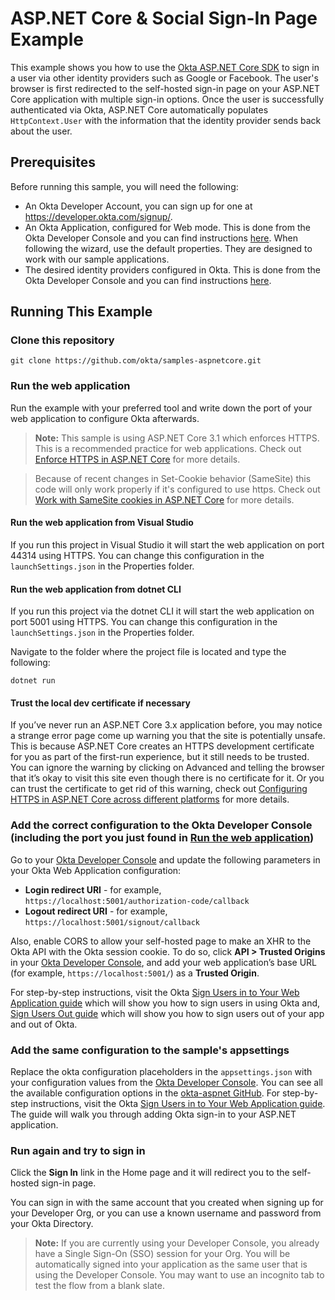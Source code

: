 # ASP.NET Core & Social Sign-In Page Example

This example shows you how to use the [Okta ASP.NET Core SDK] to sign in a user via other identity providers such as Google or Facebook. The user's browser is first redirected to the self-hosted sign-in page on your ASP.NET Core application with multiple sign-in options. Once the user is successfully authenticated via Okta, ASP.NET Core automatically populates `HttpContext.User` with the information that the identity provider sends back about the user.

## Prerequisites

Before running this sample, you will need the following:

* An Okta Developer Account, you can sign up for one at https://developer.okta.com/signup/.
* An Okta Application, configured for Web mode. This is done from the Okta Developer Console and you can find instructions [here][OIDC Web Application Setup Instructions].  When following the wizard, use the default properties.  They are designed to work with our sample applications.
* The desired identity providers configured in Okta. This is done from the Okta Developer Console and you can find instructions [here](https://developer.okta.com/docs/guides/add-an-external-idp/).

## Running This Example

### Clone this repository

```git clone https://github.com/okta/samples-aspnetcore.git```

### Run the web application

Run the example with your preferred tool and write down the port of your web application to configure Okta afterwards.

> **Note:** This sample is using ASP.NET Core 3.1 which enforces HTTPS. This is a recommended practice for web applications. Check out [Enforce HTTPS in ASP.NET Core] for more details.

> Because of recent changes in Set-Cookie behavior (SameSite) this code will only work properly if it's configured to use https. Check out [Work with SameSite cookies in ASP.NET Core](https://docs.microsoft.com/en-us/aspnet/core/security/samesite?view=aspnetcore-3.1) for more details.

#### Run the web application from Visual Studio

If you run this project in Visual Studio it will start the web application on port 44314 using HTTPS. You can change this configuration in the `launchSettings.json` in the Properties folder.

#### Run the web application from dotnet CLI

If you run this project via the dotnet CLI it will start the web application on port 5001 using HTTPS. You can change this configuration in the `launchSettings.json` in the Properties folder.

Navigate to the folder where the project file is located and type the following:

```dotnet run```

#### Trust the local dev certificate if necessary

If you’ve never run an ASP.NET Core 3.x application before, you may notice a strange error page come up warning you that the site is potentially unsafe.
This is because ASP.NET Core creates an HTTPS development certificate for you as part of the first-run experience, but it still needs to be trusted. You can ignore the warning by clicking on Advanced and telling the browser that it’s okay to visit this site even though there is no certificate for it. Or you can trust the certificate to get rid of this warning, check out [Configuring HTTPS in ASP.NET Core across different platforms] for more details.

### Add the correct configuration to the Okta Developer Console (including the port you just found in [Run the web application](#run-the-web-application))

Go to your [Okta Developer Console] and update the following parameters in your Okta Web Application configuration:
* **Login redirect URI** - for example, `https://localhost:5001/authorization-code/callback`
* **Logout redirect URI** - for example, `https://localhost:5001/signout/callback`

Also, enable CORS to allow your self-hosted page to make an XHR to the Okta API with the Okta session cookie. To do so, click **API > Trusted Origins** in your [Okta Developer Console], and add your web application’s base URL (for example, `https://localhost:5001/`) as a **Trusted Origin**.

For step-by-step instructions, visit the Okta [Sign Users in to Your Web Application guide] which will show you how to sign users in using Okta and, [Sign Users Out guide] which will show you how to sign users out of your app and out of Okta.

### Add the same configuration to the sample's appsettings

Replace the okta configuration placeholders in the `appsettings.json` with your configuration values from the [Okta Developer Console]. 
You can see all the available configuration options in the [okta-aspnet GitHub](https://github.com/okta/okta-aspnet/blob/master/docs/aspnetcore-mvc.md#configuration-reference).
For step-by-step instructions, visit the Okta [Sign Users in to Your Web Application guide]. The guide will walk you through adding Okta sign-in to your ASP.NET application.

### Run again and try to sign in

Click the **Sign In** link in the Home page and it will redirect you to the self-hosted sign-in page.

You can sign in with the same account that you created when signing up for your Developer Org, or you can use a known username and password from your Okta Directory.

> **Note:** If you are currently using your Developer Console, you already have a Single Sign-On (SSO) session for your Org.  You will be automatically signed into your application as the same user that is using the Developer Console.  You may want to use an incognito tab to test the flow from a blank slate.

[Okta ASP.NET Core SDK]: https://github.com/okta/okta-aspnet
[OIDC Web Application Setup Instructions]: https://developer.okta.com/authentication-guide/implementing-authentication/auth-code#1-setting-up-your-application
[Enforce HTTPS in ASP.NET Core]: https://docs.microsoft.com/en-us/aspnet/core/security/enforcing-ssl?view=aspnetcore-2.2&tabs=visual-studio
[Configuring HTTPS in ASP.NET Core across different platforms]:https://devblogs.microsoft.com/aspnet/configuring-https-in-asp-net-core-across-different-platforms/
[Sign Users in to Your Web Application guide]: https://developer.okta.com/guides/sign-into-web-app/aspnet/before-you-begin/
[Sign Users Out guide]: https://developer.okta.com/guides/sign-users-out/aspnetcore/before-you-begin/
[Okta Developer Console]: https://login.okta.com